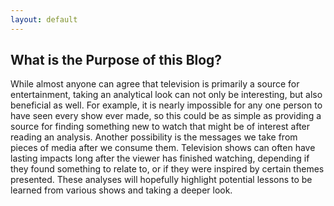 ```yaml
---
layout: default
---
```



## What is the Purpose of this Blog?


While almost anyone can agree that television is primarily a source for entertainment, taking an analytical look can not only be interesting, but also beneficial as well. For example, it is nearly impossible for any one person to have seen every show ever made, so this could be as simple as providing a source for finding something new to watch that might be of interest after reading an analysis. Another possibility is the messages we take from pieces of media after we consume them. Television shows can often have lasting impacts long after the viewer has finished watching, depending if they found something to relate to, or if they were inspired by certain themes presented. These analyses will hopefully highlight potential lessons to be learned from various shows and taking a deeper look.
